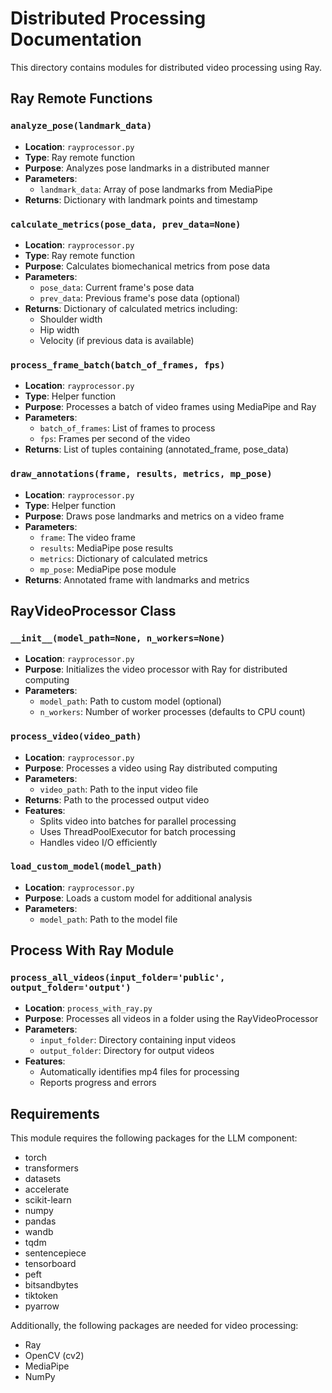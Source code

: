 # Distributed Processing Documentation

This directory contains modules for distributed video processing using Ray.

## Ray Remote Functions

### `analyze_pose(landmark_data)`
- **Location**: `rayprocessor.py`
- **Type**: Ray remote function
- **Purpose**: Analyzes pose landmarks in a distributed manner
- **Parameters**:
  - `landmark_data`: Array of pose landmarks from MediaPipe
- **Returns**: Dictionary with landmark points and timestamp

### `calculate_metrics(pose_data, prev_data=None)`
- **Location**: `rayprocessor.py`
- **Type**: Ray remote function
- **Purpose**: Calculates biomechanical metrics from pose data
- **Parameters**:
  - `pose_data`: Current frame's pose data
  - `prev_data`: Previous frame's pose data (optional)
- **Returns**: Dictionary of calculated metrics including:
  - Shoulder width
  - Hip width
  - Velocity (if previous data is available)

### `process_frame_batch(batch_of_frames, fps)`
- **Location**: `rayprocessor.py`
- **Type**: Helper function
- **Purpose**: Processes a batch of video frames using MediaPipe and Ray
- **Parameters**:
  - `batch_of_frames`: List of frames to process
  - `fps`: Frames per second of the video
- **Returns**: List of tuples containing (annotated_frame, pose_data)

### `draw_annotations(frame, results, metrics, mp_pose)`
- **Location**: `rayprocessor.py`
- **Type**: Helper function
- **Purpose**: Draws pose landmarks and metrics on a video frame
- **Parameters**:
  - `frame`: The video frame
  - `results`: MediaPipe pose results
  - `metrics`: Dictionary of calculated metrics
  - `mp_pose`: MediaPipe pose module
- **Returns**: Annotated frame with landmarks and metrics

## RayVideoProcessor Class

### `__init__(model_path=None, n_workers=None)`
- **Location**: `rayprocessor.py`
- **Purpose**: Initializes the video processor with Ray for distributed computing
- **Parameters**:
  - `model_path`: Path to custom model (optional)
  - `n_workers`: Number of worker processes (defaults to CPU count)

### `process_video(video_path)`
- **Location**: `rayprocessor.py`
- **Purpose**: Processes a video using Ray distributed computing
- **Parameters**:
  - `video_path`: Path to the input video file
- **Returns**: Path to the processed output video
- **Features**:
  - Splits video into batches for parallel processing
  - Uses ThreadPoolExecutor for batch processing
  - Handles video I/O efficiently

### `load_custom_model(model_path)`
- **Location**: `rayprocessor.py`
- **Purpose**: Loads a custom model for additional analysis
- **Parameters**:
  - `model_path`: Path to the model file

## Process With Ray Module

### `process_all_videos(input_folder='public', output_folder='output')`
- **Location**: `process_with_ray.py`
- **Purpose**: Processes all videos in a folder using the RayVideoProcessor
- **Parameters**:
  - `input_folder`: Directory containing input videos
  - `output_folder`: Directory for output videos
- **Features**:
  - Automatically identifies mp4 files for processing
  - Reports progress and errors

## Requirements

This module requires the following packages for the LLM component:
- torch
- transformers
- datasets
- accelerate
- scikit-learn
- numpy
- pandas
- wandb
- tqdm
- sentencepiece
- tensorboard
- peft
- bitsandbytes
- tiktoken
- pyarrow

Additionally, the following packages are needed for video processing:
- Ray
- OpenCV (cv2)
- MediaPipe
- NumPy

